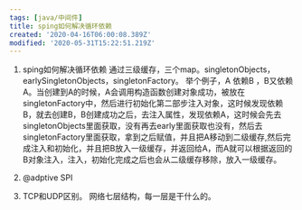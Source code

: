 ```yaml
---
tags: [java/中间件]
title: sping如何解决循环依赖
created: '2020-04-16T06:00:08.389Z'
modified: '2020-05-31T15:22:51.219Z'
---
```


1. sping如何解决循环依赖
通过三级缓存，三个map。singletonObjects，earlySingletonObjects，singletonFactory。
举个例子，A 依赖B ，B又依赖A。当创建到A的时候，A会调用构造函数创建对象成功，被放在singletonFactory中，然后进行初始化第二部步注入对象，这时候发现依赖B，就去创建B，B创建成功之后，去注入属性，发现依赖A，这时候会先去singletonObjects里面获取，没有再去early里面获取也没有，然后去singletonFactory里面获取，拿到之后赋值，并且把A移动到二级缓存,然后完成注入和初始化，并且把B放入一级缓存，并返回给A，而A就可以根据返回的B对象注入，注入，初始化完成之后也会从二级缓存移除，放入一级缓存。

3. @adptive  SPI

4. TCP和UDP区别。
网络七层结构，每一层是干什么的。




